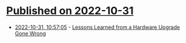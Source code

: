# [Published on 2022-10-31](index.md)

* [2022-10-31, 10:57:05](https://lobste.rs/s/g4f5g3/lessons_learned_from_hardware_upgrade) - [Lessons Learned from a Hardware Upgrade Gone Wrong](https://batsov.com/articles/2022/10/30/lessons-learned-from-a-hardware-upgrade-gone-wrong/)
